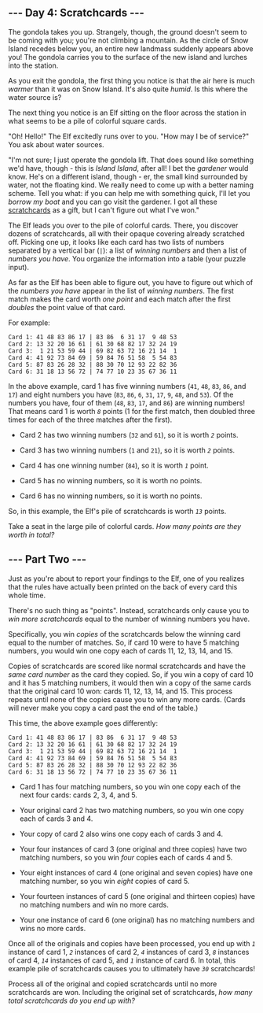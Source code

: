 ## --- Day 4: Scratchcards --- ##

The gondola takes you up. Strangely, though, the ground doesn't seem to
be coming with you; you're not climbing a mountain. As the circle of
Snow Island recedes below you, an entire new landmass suddenly appears
above you! The gondola carries you to the surface of the new island and
lurches into the station.

As you exit the gondola, the first thing you notice is that the air
here is much *warmer* than it was on Snow Island. It's also quite *humid*.
Is this where the water source is?

The next thing you notice is an Elf sitting on the floor across the
station in what seems to be a pile of colorful square cards.

"Oh! Hello!" The Elf excitedly runs over to you. "How may I be of
service?" You ask about water sources.

"I'm not sure; I just operate the gondola lift. That does sound like
something we'd have, though - this is *Island Island*, after all! I bet
the *gardener* would know. He's on a different island, though - er, the
small kind surrounded by water, not the floating kind. We really need
to come up with a better naming scheme. Tell you what: if you can help
me with something quick, I'll let you *borrow my boat* and you can go
visit the gardener. I got all these [scratchcards](https://en.wikipedia.org/wiki/Scratchcard)
as a gift, but I can't figure out what I've won."

The Elf leads you over to the pile of colorful cards. There, you
discover dozens of scratchcards, all with their opaque covering already
scratched off. Picking one up, it looks like each card has two lists of
numbers separated by a vertical bar (`|`): a list of *winning numbers*
and then a list of *numbers you have*. You organize the information
into a table (your puzzle input).

As far as the Elf has been able to figure out, you have to figure out
which of the *numbers you have* appear in the list of *winning numbers*.
The first match makes the card worth *one point* and each match after
the first *doubles* the point value of that card.

For example:

    Card 1: 41 48 83 86 17 | 83 86  6 31 17  9 48 53
    Card 2: 13 32 20 16 61 | 61 30 68 82 17 32 24 19
    Card 3:  1 21 53 59 44 | 69 82 63 72 16 21 14  1
    Card 4: 41 92 73 84 69 | 59 84 76 51 58  5 54 83
    Card 5: 87 83 26 28 32 | 88 30 70 12 93 22 82 36
    Card 6: 31 18 13 56 72 | 74 77 10 23 35 67 36 11

In the above example, card 1 has five winning numbers (`41`, `48`, `83`,
`86`, and `17`) and eight numbers you have (`83`, `86`, `6`, `31`, `17`,
`9`, `48`, and `53`). Of the numbers you have, four of them (`48`, `83`,
`17`, and `86`) are winning numbers! That means card 1 is worth *`8`*
points (1 for the first match, then doubled three times for each of the
three matches after the first).

  * Card 2 has two winning numbers (`32` and `61`), so it is worth *`2`*
    points.

  * Card 3 has two winning numbers (`1` and `21`), so it is worth *`2`*
    points.

  * Card 4 has one winning number (`84`), so it is worth *`1`* point.

  * Card 5 has no winning numbers, so it is worth no points.

  * Card 6 has no winning numbers, so it is worth no points.

So, in this example, the Elf's pile of scratchcards is worth *`13`*
points.

Take a seat in the large pile of colorful cards. *How many points are
they worth in total?*

## --- Part Two --- ##

Just as you're about to report your findings to the Elf, one of you
realizes that the rules have actually been printed on the back of every
card this whole time.

There's no such thing as "points". Instead, scratchcards only cause you
to *win more scratchcards* equal to the number of winning numbers you
have.

Specifically, you win *copies* of the scratchcards below the winning
card equal to the number of matches. So, if card 10 were to have 5
matching numbers, you would win one copy each of cards 11, 12, 13, 14,
and 15.

Copies of scratchcards are scored like normal scratchcards and have the
*same card number* as the card they copied. So, if you win a copy of
card 10 and it has 5 matching numbers, it would then win a copy of the
same cards that the original card 10 won: cards 11, 12, 13, 14, and 15.
This process repeats until none of the copies cause you to win any more
cards. (Cards will never make you copy a card past the end of the
table.)

This time, the above example goes differently:

    Card 1: 41 48 83 86 17 | 83 86  6 31 17  9 48 53
    Card 2: 13 32 20 16 61 | 61 30 68 82 17 32 24 19
    Card 3:  1 21 53 59 44 | 69 82 63 72 16 21 14  1
    Card 4: 41 92 73 84 69 | 59 84 76 51 58  5 54 83
    Card 5: 87 83 26 28 32 | 88 30 70 12 93 22 82 36
    Card 6: 31 18 13 56 72 | 74 77 10 23 35 67 36 11  

  * Card 1 has four matching numbers, so you win one copy each of the
    next four cards: cards 2, 3, 4, and 5.

  * Your original card 2 has two matching numbers, so you win one copy
    each of cards 3 and 4.

  * Your copy of card 2 also wins one copy each of cards 3 and 4.

  * Your four instances of card 3 (one original and three copies) have
    two matching numbers, so you win *four* copies each of cards 4 and
    5.

  * Your eight instances of card 4 (one original and seven copies) have
    one matching number, so you win *eight* copies of card 5.

  * Your fourteen instances of card 5 (one original and thirteen
    copies) have no matching numbers and win no more cards.

  * Your one instance of card 6 (one original) has no matching numbers
    and wins no more cards.

Once all of the originals and copies have been processed, you end up
with *`1`* instance of card 1, *`2`* instances of card 2, *`4`*
instances of card 3, *`8`* instances of card 4, *`14`* instances of
card 5, and *`1`* instance of card 6. In total, this example pile of
scratchcards causes you to ultimately have *`30`* scratchcards!

Process all of the original and copied scratchcards until no more
scratchcards are won. Including the original set of scratchcards, *how
many total scratchcards do you end up with?*
